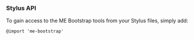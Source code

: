 ### Stylus API

To gain access to the ME Bootstrap tools from your Stylus files, simply add:

```stylus
@import 'me-bootstrap'
```
